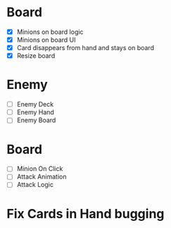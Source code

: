 # Board

- [x] Minions on board logic
- [x] Minions on board UI
- [x] Card disappears from hand and stays on board
- [x] Resize board

# Enemy

- [ ] Enemy Deck
- [ ] Enemy Hand
- [ ] Enemy Board

# Board

- [ ] Minion On Click
- [ ] Attack Animation
- [ ] Attack Logic

# Fix Cards in Hand bugging

